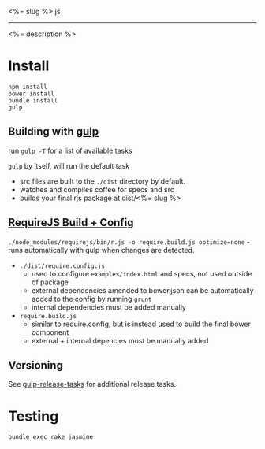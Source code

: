 <%= slug %>.js
_____________________________
<%= description %>

# Install

```
npm install
bower install
bundle install
gulp
````

## Building with [gulp](http://gulpjs.com/)

run `gulp -T` for a list of available tasks

`gulp` by itself, will run the default task

- src files are built to the `./dist` directory by default.
- watches and compiles coffee for specs and src
- builds your final rjs package at dist/<%= slug %>

## [RequireJS Build + Config](http://requirejs.org/docs/api.html#config)
`./node_modules/requirejs/bin/r.js -o require.build.js optimize=none` - runs automatically with gulp when changes are detected.

- `./dist/require.config.js`
  - used to configure `examples/index.html` and specs, not used outside of package
  - external dependencies amended to bower.json can be automatically added to the config by running `grunt`
  - internal dependencies must be added manually
- `require.build.js`
  - similar to require.config, but is instead used to build the final bower component
  - external + internal depencies must be manually added

## Versioning
See [gulp-release-tasks](https://www.npmjs.org/package/gulp-release-tasks) for additional release tasks.

# Testing
```
bundle exec rake jasmine
```
